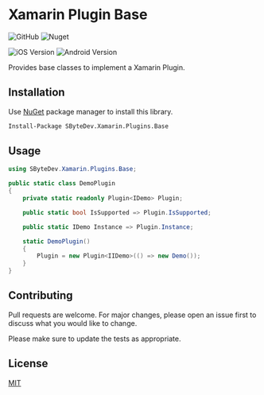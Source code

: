 # Xamarin Plugin Base
![GitHub](https://img.shields.io/github/license/SByteDev/Net.Xamarin.Plugins.Base.svg)
![Nuget](https://img.shields.io/nuget/v/SByteDev.Xamarin.Plugins.Base.svg)

![iOS Version](https://img.shields.io/badge/Xamarin.iOS-iOS_10-blue)
![Android Version](https://img.shields.io/badge/Xamarin.Android-API_23-brightgreen)

Provides base classes to implement a Xamarin Plugin.

## Installation

Use [NuGet](https://www.nuget.org) package manager to install this library.

```bash
Install-Package SByteDev.Xamarin.Plugins.Base
```

## Usage
```cs
using SByteDev.Xamarin.Plugins.Base;

public static class DemoPlugin
{
    private static readonly Plugin<IDemo> Plugin;

    public static bool IsSupported => Plugin.IsSupported;

    public static IDemo Instance => Plugin.Instance;

    static DemoPlugin()
    {
        Plugin = new Plugin<IIDemo>(() => new Demo());
    }
}
```

## Contributing
Pull requests are welcome. For major changes, please open an issue first to discuss what you would like to change.

Please make sure to update the tests as appropriate.

## License
[MIT](https://choosealicense.com/licenses/mit/)